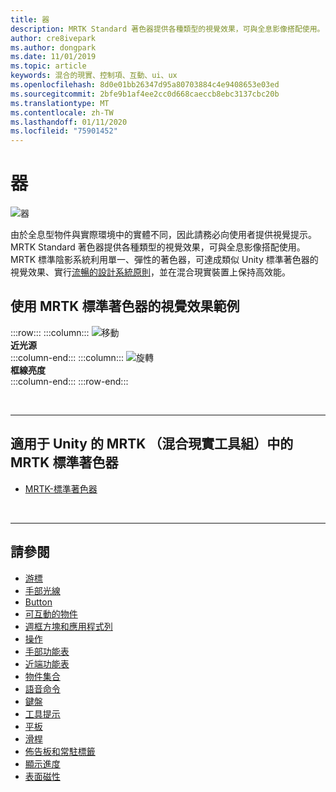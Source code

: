 ```yaml
---
title: 器
description: MRTK Standard 著色器提供各種類型的視覺效果，可與全息影像搭配使用。
author: cre8ivepark
ms.author: dongpark
ms.date: 11/01/2019
ms.topic: article
keywords: 混合的現實、控制項、互動、ui、ux
ms.openlocfilehash: 8d0e01bb26347d95a80703884c4e9408653e03ed
ms.sourcegitcommit: 2bfe9b1af4ee2cc0d668caeccb8ebc3137cbc20b
ms.translationtype: MT
ms.contentlocale: zh-TW
ms.lasthandoff: 01/11/2020
ms.locfileid: "75901452"
---
```

# <a name="shader"></a>器

![器](images/UX/UX_Hero_StandardShader.jpg)

由於全息型物件與實際環境中的實體不同，因此請務必向使用者提供視覺提示。 MRTK Standard 著色器提供各種類型的視覺效果，可與全息影像搭配使用。 MRTK 標準陰影系統利用單一、彈性的著色器，可達成類似 Unity 標準著色器的視覺效果、實行[流暢的設計系統原則](https://www.microsoft.com/design/fluent/#/)，並在混合現實裝置上保持高效能。
<br>

## <a name="examples-of-visual-effects-using-mrtk-standard-shader"></a>使用 MRTK 標準著色器的視覺效果範例 
:::row:::
    :::column:::
       ![移動](images/UX/UX_Button_Affordance_ProximityLight.jpg)<br>
       **近光源**<br>
    :::column-end:::
    :::column:::
       ![旋轉](images/UX/UX_Button_Affordance_FocusHighlight.jpg)<br>
        **框線亮度**<br>
    :::column-end:::
:::row-end:::

<br>

---

## <a name="mrtk-standard-shader-in-mrtk-mixed-reality-toolkit-for-unity"></a>適用于 Unity 的 MRTK （混合現實工具組）中的 MRTK 標準著色器

* [MRTK-標準著色器](https://microsoft.github.io/MixedRealityToolkit-Unity/Documentation/README_MRTKStandardShader.html)


<br>

---

## <a name="see-also"></a>請參閱

* [游標](cursors.md)
* [手部光線](point-and-commit.md)
* [Button](button.md)
* [可互動的物件](interactable-object.md)
* [週框方塊和應用程式列](app-bar-and-bounding-box.md)
* [操作](direct-manipulation.md)
* [手部功能表](hand-menu.md)
* [近端功能表](near-menu.md)
* [物件集合](object-collection.md)
* [語音命令](voice-input.md)
* [鍵盤](keyboard.md)
* [工具提示](tooltip.md)
* [平板](slate.md)
* [滑桿](slider.md)
* [佈告板和常駐標籤](billboarding-and-tag-along.md)
* [顯示進度](progress.md)
* [表面磁性](surface-magnetism.md)
